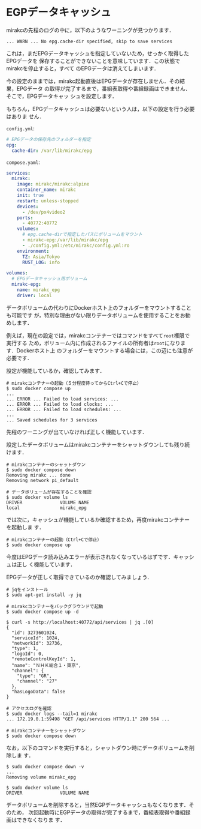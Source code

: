 # EGPデータキャッシュ

mirakcの先程のログの中に，以下のようなワーニングが見つかります．

```console
... WARN ... No epg.cache-dir specified, skip to save services
```

これは，まだEPGデータキャッシュを指定していないため，せっかく取得したEPGデータを
保存することができないことを意味しています．この状態でmirakcを停止すると，すべて
のEPGデータは消えてしまいます．

今の設定のままでは，mirakc起動直後はEPGデータが存在しません．その結果，EPGデータ
の取得が完了するまで，番組表取得や番組録画はできません．そこで，EPGデータキャッ
シュを設定します．

もちろん，EPGデータキャッシュは必要ないという人は，以下の設定を行う必要はありま
せん．

`config.yml`:

```yaml
# EPGデータの保存先のフォルダーを指定
epg:
  cache-dir: /var/lib/mirakc/epg
```

`compose.yaml`:

```yaml
services:
  mirakc:
    image: mirakc/mirakc:alpine
    container_name: mirakc
    init: true
    restart: unless-stopped
    devices:
      - /dev/px4video2
    ports:
      - 40772:40772
    volumes:
      # epg.cache-dirで指定したパスにボリュームをマウント
      - mirakc-epg:/var/lib/mirakc/epg
      - ./config.yml:/etc/mirakc/config.yml:ro
    environment:
      TZ: Asia/Tokyo
      RUST_LOG: info

volumes:
  # EPGデータキャッシュ用ボリューム
  mirakc-epg:
    name: mirakc_epg
    driver: local
```

データボリュームの代わりにDockerホスト上のフォルダーをマウントすることも可能です
が，特別な理由がない限りデータボリュームを使用することをお勧めします．

例えば，現在の設定では，mirakcコンテナーではコマンドをすべて`root`権限で実行する
ため，ボリューム内に作成されるファイルの所有者は`root`になります．Dockerホスト上
のフォルダーをマウントする場合には，この辺にも注意が必要です．

設定が機能しているか，確認してみます．

```console
# mirakcコンテナーの起動（５分程度待ってからCtrl+Cで停止）
$ sudo docker compose up
...
... ERROR ... Failed to load services: ...
... ERROR ... Failed to load clocks: ...
... ERROR ... Failed to load schedules: ...
...
... Saved schedules for 3 services
```

先程のワーニングが出ていなければ正しく機能しています．

設定したデータボリュームはmirakcコンテナーをシャットダウンしても残り続けます．

```console
# mirakcコンテナーのシャットダウン
$ sudo docker compose down
Removing mirakc ... done
Removing network pi_default

# データボリュームが存在することを確認
$ sudo docker volume ls
DRIVER              VOLUME NAME
local               mirakc_epg
```

では次に，キャッシュが機能しているか確認するため，再度mirakcコンテナーを起動しま
す．

```console
# mirakcコンテナーの起動（Ctrl+Cで停止）
$ sudo docker compose up
```

今度はEPGデータ読み込みエラーが表示されなくなっているはずです．キャッシュは正し
く機能しています．

EPGデータが正しく取得できているのか確認してみましょう．

```console
# jqをインストール
$ sudo apt-get install -y jq

# mirakcコンテナーをバックグラウンドで起動
$ sudo docker compose up -d

$ curl -s http://localhost:40772/api/services | jq .[0]
{
  "id": 3273601024,
  "serviceId": 1024,
  "networkId": 32736,
  "type": 1,
  "logoId": 0,
  "remoteControlKeyId": 1,
  "name": "ＮＨＫ総合１・東京",
  "channel": {
    "type": "GR",
    "channel": "27"
  },
  "hasLogoData": false
}

# アクセスログを確認
$ sudo docker logs --tail=1 mirakc
... 172.19.0.1:59498 "GET /api/services HTTP/1.1" 200 564 ...

# mirakcコンテナーをシャットダウン
$ sudo docker compose down
```

なお，以下のコマンドを実行すると，シャットダウン時にデータボリュームを削除しま
す．

```console
$ sudo docker compose down -v
...
Removing volume mirakc_epg

$ sudo docker volume ls
DRIVER              VOLUME NAME
```

データボリュームを削除すると，当然EGPデータキャッシュもなくなります．そのため，
次回起動時にEGPデータの取得が完了するまで，番組表取得や番組録画はできなくなりま
す．
